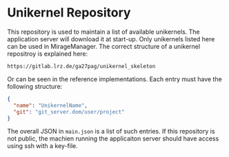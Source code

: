 # Unikernel Repository
This repository is used to maintain a list of available unikernels. The 
application server will download it at start-up. 
Only unikernels listed here can be used in MirageManager. The correct structure
of a unikernel repositroy is explained here:
```
https://gitlab.lrz.de/ga27pag/unikernel_skeleton
```
Or can be seen in the reference implementations.
Each entry must have the following structure: 
```JSON
{ 
  "name": "UnikernelName", 
  "git": "git_server.dom/user/project" 
}

```
The overall JSON in `main.json` is a list of such entries. If this repository
is not public, the machien running the applicaiton server should have access using 
ssh with a key-file.